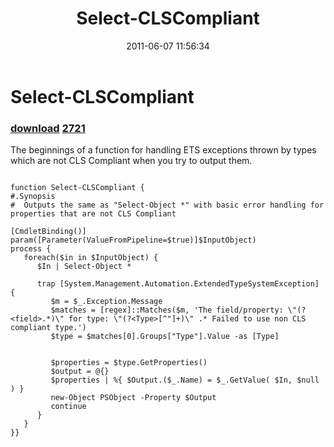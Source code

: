﻿---
pid:            2713
parent:         0
children:       2721
poster:         Joel Bennett
title:          Select-CLSCompliant
date:           2011-06-07 11:56:34
description:    The beginnings of a function for handling ETS exceptions thrown by types which are not CLS Compliant when you try to output them.
format:         posh
---

# Select-CLSCompliant

### [download](2713.ps1)  [2721](2721.md)

The beginnings of a function for handling ETS exceptions thrown by types which are not CLS Compliant when you try to output them.

```posh

function Select-CLSCompliant {
#.Synopsis
#  Outputs the same as "Select-Object *" with basic error handling for properties that are not CLS Compliant

[CmdletBinding()]
param([Parameter(ValueFromPipeline=$true)]$InputObject)
process {
   foreach($in in $InputObject) {
      $In | Select-Object *

      trap [System.Management.Automation.ExtendedTypeSystemException] {
         $m = $_.Exception.Message
         $matches = [regex]::Matches($m, 'The field/property: \"(?<field>.*)\" for type: \"(?<Type>[^"]+)\" .* Failed to use non CLS compliant type.')
         $type = $matches[0].Groups["Type"].Value -as [Type]
         
            
         $properties = $type.GetProperties()
         $output = @{}
         $properties | %{ $Output.($_.Name) = $_.GetValue( $In, $null ) }
         new-Object PSObject -Property $Output
         continue
      }
   }
}}
```
